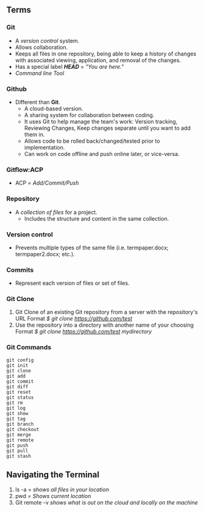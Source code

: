 ## Terms

### Git
 - A *version control* system.
- Allows collaboration.
- Keeps all files in one repository, being able to keep a history of changes with associated viewing, application, and removal of the changes.
- Has a special label ***HEAD*** = *"You are here."*
- *Command line Tool*

### Github
- Different than **Git**.
  - A cloud-based version.
  - A sharing system for collaboration between coding.
  - It uses Git to help manage the team's work: Version tracking, Reviewing Changes, Keep changes separate until you want to add them in.
  - Allows code to be rolled back/changed/tested prior to implementation.
  - Can work on code offline and push online later, or vice-versa.

### Gitflow:ACP
- ACP = *Add/Commit/Push*

### Repository
- A *collection of files* for a project.
  - Includes the structure and content in the same collection.


### Version control
- Prevents multiple types of the same file (i.e. termpaper.docx; termpaper2.docx; etc.).

### Commits
- Represent each version of files or set of files.

### Git Clone
1. Git Clone of an existing Git repository from a server with the repository's URL Format *$ git clone https://github.com/test*
1. Use the repository into a directory with another name of your choosing Format *$ git clone https://github.com/test mydirectory*

### Git Commands
```
git config
git init
git clone
git add
git commit
git diff
git reset
git status
git rm
git log
git show
git tag
git branch
git checkout
git merge
git remote
git push
git pull
git stash
```


## Navigating the Terminal

1. ls -a = *shows all files in your location*
1. pwd = *Shows current location*
1. Git remote -v *shows what is out on the cloud and locally on the machine*
